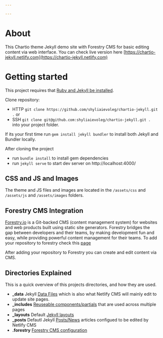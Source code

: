 ```yaml
---

---
```

# About

This Chartio theme Jekyll demo site with Forestry CMS for basic editing content via web interface.
You can check live version here [https://chartio-jekyll.netlify.com](https://chartio-jekyll.netlify.com)


# Getting started

This project requires that [Ruby and Jekyll be installed](https://jekyllrb.com/docs/installation/).

Clone repository:

- HTTP `git clone https://github.com/shyliaievoleg/chartio-jekyll.git .` or
- SSH `git clone git@github.com:shyliaievoleg/chartio-jekyll.git .` into your project folder.

If its your first time run `gem install jekyll bundler` to install both Jekyll and Bundler locally.

After cloning the project

- run `bundle install` to install gem dependencies
- run `jekyll serve` to start dev server on http://localhost:4000/

## CSS and JS and Images

The theme and JS files and images are located in the `/assets/css` and `/assets/js` and `/assets/images` folders.

## Forestry CMS Integration

[Forestry.io](https://forestry.io) is a Git-backed CMS (content management system) for websites and web products built using static site generators. Forestry bridges the gap between developers and their teams, by making development fun and easy, while providing powerful content management for their teams.
To add your repository to forestry check this [page](https://forestry.io/docs/quickstart/setup-site/)

After adding your repository to Forestry you can create and edit content via CMS.

## Directories Explained

This is a quick overview of this projects directories, and how they are used.

- **\_data** Jekyll [Data Files](https://jekyllrb.com/docs/datafiles/) which is also what Netlify CMS will mainly edit to update site pages.
- **\_includes** [Reuseable components/partials](https://jekyllrb.com/docs/includes/) that are used across multiple pages
- **\_layouts** Default [Jekyll layouts](https://jekyllrb.com/docs/step-by-step/04-layouts/)
- **\_posts** Defautl Jekyll [Posts/News](https://jekyllrb.com/docs/posts/) articles configued to be edited by Netlify CMS
- **.forestry** [Forestry CMS configuration](https://forestry.io/docs/quickstart/setup-site/)
